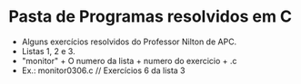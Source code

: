 # Pasta de Programas resolvidos em C 

- Alguns exercícios resolvidos do Professor Nilton de APC.
- Listas 1, 2 e 3.
- "monitor" + O numero da lista + numero do exercicio + .c
- Ex.: monitor0306.c // Exercícios 6 da lista 3
